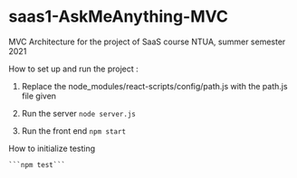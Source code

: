 # saas1-AskMeAnything-MVC
MVC Architecture for the project of SaaS course NTUA, summer semester 2021

How to set up and run the project :

1. Replace the node_modules/react-scripts/config/path.js with the path.js file given

2. Run the server
    ```node server.js```

3. Run the front end
    ```npm start```

How to initialize testing

    ```npm test```
    
